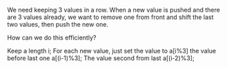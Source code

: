 We need keeping 3 values  in a row.  When a new value is pushed and there are 3 values already, we want to remove one from front and shift the last two values, then push the new one.

How can we do this efficiently?

Keep a length i;
For each new value, just set the value to a[i%3]
the value before last one a[(i-1)%3];
The value second from last a[(i-2)%3];

